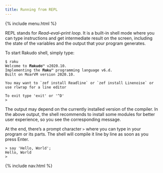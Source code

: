 ```yaml
---
title: Running from REPL
---
```


{% include menu.html %}

REPL stands for _Read–eval–print loop_. It is a built-in shell mode where you can type instructions and get intermediate result on the screen, including the state of the variables and the output that your program generates.

To start Rakudo shell, simply type:

```console
$ raku
Welcome to 𝐑𝐚𝐤𝐮𝐝𝐨™ v2020.10.
Implementing the 𝐑𝐚𝐤𝐮™ programming language v6.d.
Built on MoarVM version 2020.10.

You may want to `zef install Readline` or `zef install Linenoise` or use rlwrap for a line editor

To exit type 'exit' or '^D'
> 
```

The output may depend on the currently installed version of the compiler. In the above output, the shell recommends to install some modules for better user experience, so you see the corresponding message.

At the end, there’s a prompt character `>` where you can type in your program or its parts. The shell will compile it line by line as soon as you press Enter.

    > say 'Hello, World';
    Hello, World
    > 

{% include nav.html %}
